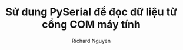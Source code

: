---
layout: post
title:  "Sử dung PySerial để đọc dữ liệu từ cổng COM máy tính"
categories: Python
tags: Python PySerial
author: Richard Nguyen
description: Script to read data from COM port using PySerial.
---